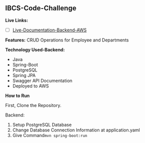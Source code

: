## IBCS-Code-Challenge

**Live Links:**

- [ ] [Live-Documentation-Backend-AWS](http://ec2-54-198-157-200.compute-1.amazonaws.com:8000/swagger-ui.html/)



**Features:**
CRUD Operations for Employee and Departments

**Technology Used-Backend:**
- Java
- Spring-Boot
- PostgreSQL
- Spring JPA
- Swagger API Documentation
- Deployed to AWS

**How to Run**

First, Clone the Repository.

Backend:
1. Setup PostgreSQL Database
2. Change Database Connection Information at application.yaml
3. Give Command`mvn spring-boot:run`
